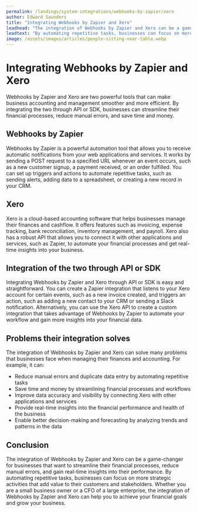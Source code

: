 ```yaml
---
permalink: /landings/system-integrations/webhooks-by-zapier/xero
author: Edward Saunders
title: "Integrating Webhooks by Zapier and Xero"
leadhead: "The integration of Webhooks by Zapier and Xero can be a game-changer for businesses that want to streamline their financial processes, reduce manual errors, and gain real-time insights into their performance"
leadtext: "By automating repetitive tasks, businesses can focus on more strategic activities that add value to their customers and stakeholders. Whether you are a small business owner or a CFO of a large enterprise, the integration of Webhooks by Zapier and Xero can help you to achieve your financial goals and grow your business."
image: /assets/images/articles/people-sitting-near-table.webp
---
```

<div class="arttext">    <h1>Integrating Webhooks by Zapier and Xero</h1>
    <p>Webhooks by Zapier and Xero are two powerful tools that can make business accounting and management smoother and more efficient. By integrating the two through API or SDK, businesses can streamline their financial processes, reduce manual errors, and save time and money. </p>
    <h2>Webhooks by Zapier</h2>
    <p>Webhooks by Zapier is a powerful automation tool that allows you to receive automatic notifications from your web applications and services. It works by sending a POST request to a specified URL whenever an event occurs, such as a new customer signup, a payment received, or an order fulfilled. You can set up triggers and actions to automate repetitive tasks, such as sending alerts, adding data to a spreadsheet, or creating a new record in your CRM.</p>
    <h2>Xero</h2>
    <p>Xero is a cloud-based accounting software that helps businesses manage their finances and cashflow. It offers features such as invoicing, expense tracking, bank reconciliation, inventory management, and payroll. Xero also has a robust API that allows you to connect it with other applications and services, such as Zapier, to automate your financial processes and get real-time insights into your business.</p>
    <h2>Integration of the two through API or SDK</h2>
    <p>Integrating Webhooks by Zapier and Xero through API or SDK is easy and straightforward. You can create a Zapier integration that listens to your Xero account for certain events, such as a new invoice created, and triggers an action, such as adding a new contact to your CRM or sending a Slack notification. Alternatively, you can use the Xero API to create a custom integration that takes advantage of Webhooks by Zapier to automate your workflow and gain more insights into your financial data.</p>
    <h2>Problems their integration solves</h2>
    <p>The integration of Webhooks by Zapier and Xero can solve many problems that businesses face when managing their finances and accounting. For example, it can:</p>
    <ul>
      <li>Reduce manual errors and duplicate data entry by automating repetitive tasks</li>
      <li>Save time and money by streamlining financial processes and workflows</li>
      <li>Improve data accuracy and visibility by connecting Xero with other applications and services</li>
      <li>Provide real-time insights into the financial performance and health of the business</li>
      <li>Enable better decision-making and forecasting by analyzing trends and patterns in the data</li>
    </ul>
    <h2>Conclusion</h2>
    <p>The integration of Webhooks by Zapier and Xero can be a game-changer for businesses that want to streamline their financial processes, reduce manual errors, and gain real-time insights into their performance. By automating repetitive tasks, businesses can focus on more strategic activities that add value to their customers and stakeholders. Whether you are a small business owner or a CFO of a large enterprise, the integration of Webhooks by Zapier and Xero can help you to achieve your financial goals and grow your business.</p>
</div>